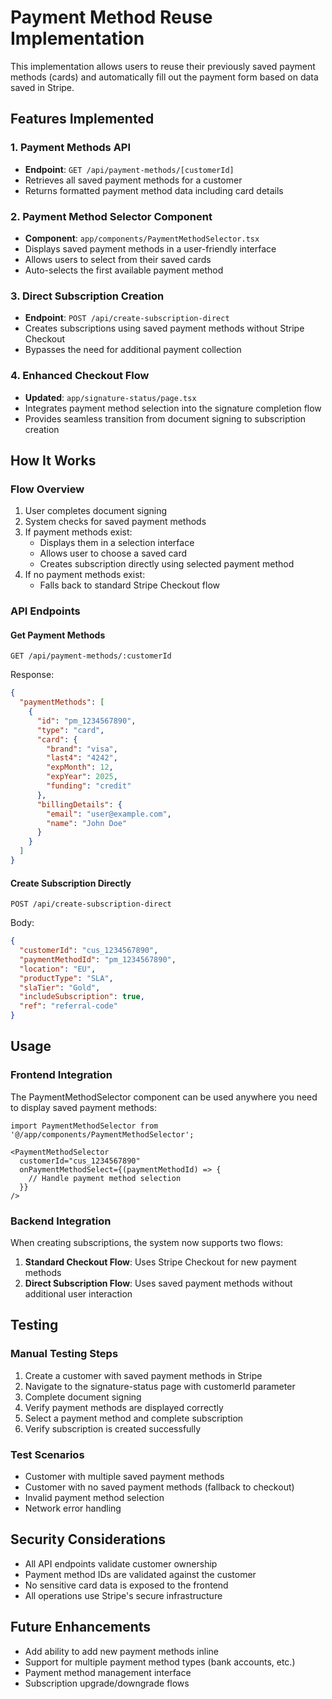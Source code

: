 # Payment Method Reuse Implementation

This implementation allows users to reuse their previously saved payment methods (cards) and automatically fill out the payment form based on data saved in Stripe.

## Features Implemented

### 1. Payment Methods API
- **Endpoint**: `GET /api/payment-methods/[customerId]`
- Retrieves all saved payment methods for a customer
- Returns formatted payment method data including card details

### 2. Payment Method Selector Component
- **Component**: `app/components/PaymentMethodSelector.tsx`
- Displays saved payment methods in a user-friendly interface
- Allows users to select from their saved cards
- Auto-selects the first available payment method

### 3. Direct Subscription Creation
- **Endpoint**: `POST /api/create-subscription-direct`
- Creates subscriptions using saved payment methods without Stripe Checkout
- Bypasses the need for additional payment collection

### 4. Enhanced Checkout Flow
- **Updated**: `app/signature-status/page.tsx`
- Integrates payment method selection into the signature completion flow
- Provides seamless transition from document signing to subscription creation

## How It Works

### Flow Overview
1. User completes document signing
2. System checks for saved payment methods
3. If payment methods exist:
   - Displays them in a selection interface
   - Allows user to choose a saved card
   - Creates subscription directly using selected payment method
4. If no payment methods exist:
   - Falls back to standard Stripe Checkout flow

### API Endpoints

#### Get Payment Methods
```http
GET /api/payment-methods/:customerId
```
Response:
```json
{
  "paymentMethods": [
    {
      "id": "pm_1234567890",
      "type": "card",
      "card": {
        "brand": "visa",
        "last4": "4242",
        "expMonth": 12,
        "expYear": 2025,
        "funding": "credit"
      },
      "billingDetails": {
        "email": "user@example.com",
        "name": "John Doe"
      }
    }
  ]
}
```

#### Create Subscription Directly
```http
POST /api/create-subscription-direct
```
Body:
```json
{
  "customerId": "cus_1234567890",
  "paymentMethodId": "pm_1234567890",
  "location": "EU",
  "productType": "SLA",
  "slaTier": "Gold",
  "includeSubscription": true,
  "ref": "referral-code"
}
```

## Usage

### Frontend Integration
The PaymentMethodSelector component can be used anywhere you need to display saved payment methods:

```tsx
import PaymentMethodSelector from '@/app/components/PaymentMethodSelector';

<PaymentMethodSelector 
  customerId="cus_1234567890" 
  onPaymentMethodSelect={(paymentMethodId) => {
    // Handle payment method selection
  }} 
/>
```

### Backend Integration
When creating subscriptions, the system now supports two flows:

1. **Standard Checkout Flow**: Uses Stripe Checkout for new payment methods
2. **Direct Subscription Flow**: Uses saved payment methods without additional user interaction

## Testing

### Manual Testing Steps
1. Create a customer with saved payment methods in Stripe
2. Navigate to the signature-status page with customerId parameter
3. Complete document signing
4. Verify payment methods are displayed correctly
5. Select a payment method and complete subscription
6. Verify subscription is created successfully

### Test Scenarios
- Customer with multiple saved payment methods
- Customer with no saved payment methods (fallback to checkout)
- Invalid payment method selection
- Network error handling

## Security Considerations
- All API endpoints validate customer ownership
- Payment method IDs are validated against the customer
- No sensitive card data is exposed to the frontend
- All operations use Stripe's secure infrastructure

## Future Enhancements
- Add ability to add new payment methods inline
- Support for multiple payment method types (bank accounts, etc.)
- Payment method management interface
- Subscription upgrade/downgrade flows